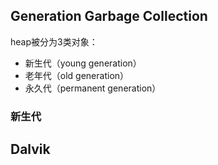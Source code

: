## Generation Garbage Collection
heap被分为3类对象：
* 新生代（young generation）
* 老年代（old generation）
* 永久代（permanent generation）

### 新生代

## Dalvik

